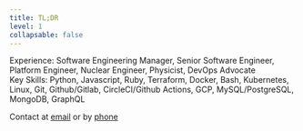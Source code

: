 ```yaml
---
title: TL;DR
level: 1
collapsable: false
---
```


Experience: Software Engineering Manager, Senior Software Engineer, Platform Engineer, Nuclear Engineer, Physicist, DevOps Advocate\
Key Skills: Python, Javascript, Ruby, Terraform, Docker, Bash, Kubernetes, Linux, Git, Github/Gitlab, CircleCI/Github Actions, GCP, MySQL/PostgreSQL, MongoDB, GraphQL

Contact at [email](mailto:cv@sradams.co.uk) or by [phone](tel:+447840579704)